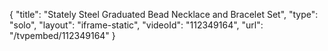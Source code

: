 {
    "title": "Stately Steel Graduated Bead Necklace and Bracelet Set",
    "type": "solo",
    "layout": "iframe-static",
    "videoId": "112349164",
    "url": "\/tvpembed\/112349164"
}